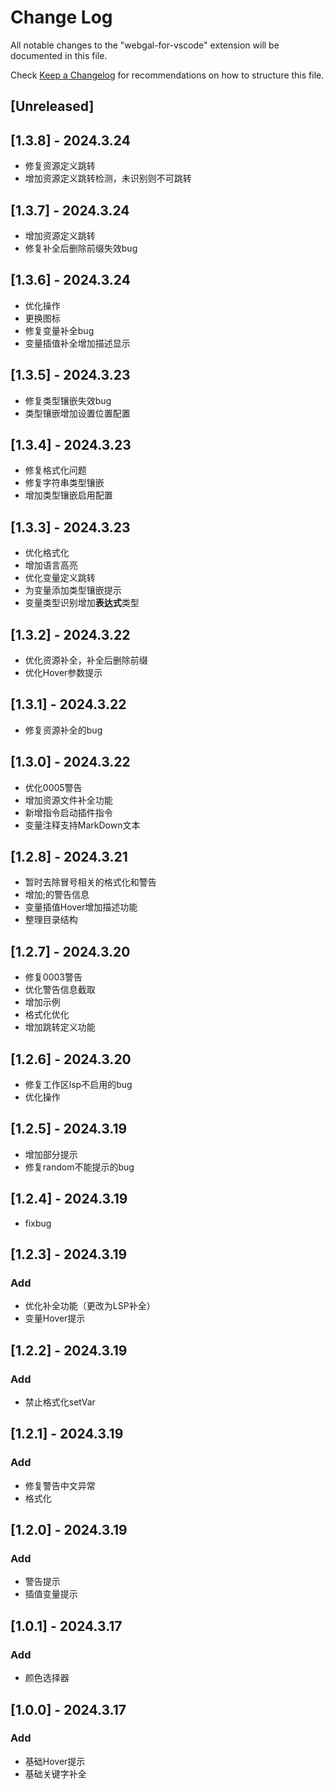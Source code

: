 <!--
 * @Author: xuranXYS
 * @LastEditTime: 2024-03-24 23:57:35
 * @GitHub: www.github.com/xiaoxustudio
 * @WebSite: www.xiaoxustudio.top
 * @Description: By xuranXYS
-->
# Change Log

All notable changes to the "webgal-for-vscode" extension will be documented in this file.

Check [Keep a Changelog](http://keepachangelog.com/) for recommendations on how to structure this file.

## [Unreleased]

## [1.3.8] - 2024.3.24

- 修复资源定义跳转
- 增加资源定义跳转检测，未识别则不可跳转

## [1.3.7] - 2024.3.24

- 增加资源定义跳转
- 修复补全后删除前缀失效bug

## [1.3.6] - 2024.3.24

- 优化操作
- 更换图标
- 修复变量补全bug
- 变量插值补全增加描述显示

## [1.3.5] - 2024.3.23

- 修复类型镶嵌失效bug
- 类型镶嵌增加设置位置配置

## [1.3.4] - 2024.3.23

- 修复格式化问题
- 修复字符串类型镶嵌
- 增加类型镶嵌启用配置

## [1.3.3] - 2024.3.23

- 优化格式化
- 增加语言高亮
- 优化变量定义跳转
- 为变量添加类型镶嵌提示
- 变量类型识别增加**表达式**类型

## [1.3.2] - 2024.3.22

- 优化资源补全，补全后删除前缀
- 优化Hover参数提示

## [1.3.1] - 2024.3.22

- 修复资源补全的bug

## [1.3.0] - 2024.3.22

- 优化0005警告
- 增加资源文件补全功能
- 新增指令启动插件指令
- 变量注释支持MarkDown文本

## [1.2.8] - 2024.3.21

- 暂时去除冒号相关的格式化和警告
- 增加;的警告信息
- 变量插值Hover增加描述功能
- 整理目录结构

## [1.2.7] - 2024.3.20

- 修复0003警告
- 优化警告信息截取
- 增加示例
- 格式化优化
- 增加跳转定义功能

## [1.2.6] - 2024.3.20

- 修复工作区lsp不启用的bug
- 优化操作

## [1.2.5] - 2024.3.19

- 增加部分提示
- 修复random不能提示的bug

## [1.2.4] - 2024.3.19

- fixbug

## [1.2.3] - 2024.3.19

### Add

- 优化补全功能（更改为LSP补全）
- 变量Hover提示

## [1.2.2] - 2024.3.19

### Add

- 禁止格式化setVar

## [1.2.1] - 2024.3.19

### Add

- 修复警告中文异常
- 格式化

## [1.2.0] - 2024.3.19

### Add

- 警告提示
- 插值变量提示

## [1.0.1] - 2024.3.17

### Add

- 颜色选择器

## [1.0.0] - 2024.3.17

### Add

- 基础Hover提示
- 基础关键字补全
